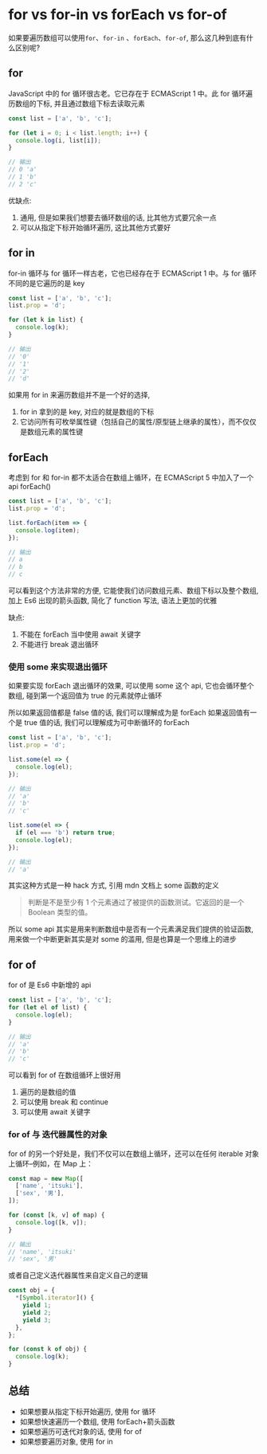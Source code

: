 # for vs for-in vs forEach vs for-of

如果要遍历数组可以使用`for`、`for-in` 、`forEach`、`for-of`, 那么这几种到底有什么区别呢?

## for

JavaScript 中的 for 循环很古老。它已存在于 ECMAScript 1 中。此 for 循环遍历数组的下标, 并且通过数组下标去读取元素

```js
const list = ['a', 'b', 'c'];

for (let i = 0; i < list.length; i++) {
  console.log(i, list[i]);
}

// 输出
// 0 'a'
// 1 'b'
// 2 'c'
```

优缺点:

1. 通用, 但是如果我们想要去循环数组的话, 比其他方式要冗余一点
2. 可以从指定下标开始循环遍历, 这比其他方式要好

## for in

for-in 循环与 for 循环一样古老，它也已经存在于 ECMAScript 1 中。与 for 循环不同的是它遍历的是 key

```js
const list = ['a', 'b', 'c'];
list.prop = 'd';

for (let k in list) {
  console.log(k);
}

// 输出
// '0'
// '1'
// '2'
// 'd'
```

如果用 for in 来遍历数组并不是一个好的选择,

1. for in 拿到的是 key, 对应的就是数组的下标
2. 它访问所有可枚举属性键（包括自己的属性/原型链上继承的属性），而不仅仅是数组元素的属性键

## forEach

考虑到 for 和 for-in 都不太适合在数组上循环，在 ECMAScript 5 中加入了一个 api forEach()

```js
const list = ['a', 'b', 'c'];
list.prop = 'd';

list.forEach(item => {
  console.log(item);
});

// 输出
// a
// b
// c
```

可以看到这个方法非常的方便, 它能使我们访问数组元素、数组下标以及整个数组, 加上 Es6 出现的箭头函数, 简化了 function 写法, 语法上更加的优雅

缺点:

1. 不能在 forEach 当中使用 await 关键字
2. 不能进行 break 退出循环

### 使用 some 来实现退出循环

如果要实现 forEach 退出循环的效果, 可以使用 some 这个 api, 它也会循环整个数组, 碰到第一个返回值为 true 的元素就停止循环

所以如果返回值都是 false 值的话, 我们可以理解成为是 forEach
如果返回值有一个是 true 值的话, 我们可以理解成为可中断循环的 forEach

```js
const list = ['a', 'b', 'c'];
list.prop = 'd';

list.some(el => {
  console.log(el);
});

// 输出
// 'a'
// 'b'
// 'c'

list.some(el => {
  if (el === 'b') return true;
  console.log(el);
});

// 输出
// 'a'
```

其实这种方式是一种 hack 方式, 引用 mdn 文档上 some 函数的定义

> 判断是不是至少有 1 个元素通过了被提供的函数测试。它返回的是一个 Boolean 类型的值。

所以 some api 其实是用来判断数组中是否有一个元素满足我们提供的验证函数, 用来做一个中断更新其实是对 some 的滥用, 但是也算是一个思维上的进步

## for of

for of 是 Es6 中新增的 api

```js
const list = ['a', 'b', 'c'];
for (let el of list) {
  console.log(el);
}

// 输出
// 'a'
// 'b'
// 'c'
```

可以看到 for of 在数组循环上很好用

1. 遍历的是数组的值
2. 可以使用 break 和 continue
3. 可以使用 await 关键字

### for of 与 迭代器属性的对象

for of 的另一个好处是，我们不仅可以在数组上循环，还可以在任何 iterable 对象上循环–例如，在 Map 上：

```js
const map = new Map([
  ['name', 'itsuki'],
  ['sex', '男'],
]);

for (const [k, v] of map) {
  console.log([k, v]);
}

// 输出
// 'name', 'itsuki'
// 'sex', '男'
```

或者自己定义迭代器属性来自定义自己的逻辑

```js
const obj = {
  *[Symbol.iterator]() {
    yield 1;
    yield 2;
    yield 3;
  },
};

for (const k of obj) {
  console.log(k);
}
```

## 总结

- 如果想要从指定下标开始遍历, 使用 for 循环
- 如果想快速遍历一个数组, 使用 forEach+箭头函数
- 如果想遍历可迭代对象的话, 使用 for of
- 如果想要遍历对象, 使用 for in
